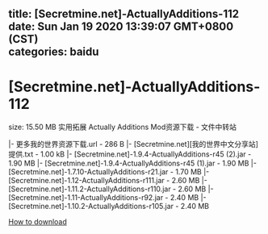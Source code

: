 
title: [Secretmine.net]-ActuallyAdditions-112
date: Sun Jan 19 2020 13:39:07 GMT+0800 (CST)    
categories: baidu
---

# [Secretmine.net]-ActuallyAdditions-112
size: 15.50 MB
 实用拓展 Actually Additions Mod资源下载 - 文件中转站
 
|- 更多我的世界资源下载.url - 286 B
|- [Secretmine.net][我的世界中文分享站]提供.txt - 1.00 kB
|- [Secretmine.net]-1.9.4-ActuallyAdditions-r45 (2).jar - 1.90 MB
|- [Secretmine.net]-1.9.4-ActuallyAdditions-r45 (1).jar - 1.90 MB
|- [Secretmine.net]-1.7.10-ActuallyAdditions-r21.jar - 1.70 MB
|- [Secretmine.net]-1.12-ActuallyAdditions-r111.jar - 2.60 MB
|- [Secretmine.net]-1.11.2-ActuallyAdditions-r110.jar - 2.60 MB
|- [Secretmine.net]-1.11-ActuallyAdditions-r92.jar - 2.40 MB
|- [Secretmine.net]-1.10.2-ActuallyAdditions-r105.jar - 2.40 MB

[How to download](https://bpcam.bemobtrk.com/go/2ceec3aa-1ca2-46d6-b9ff-aaa5c184517c?jno=3186)